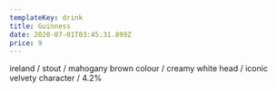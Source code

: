 ```yaml
---
templateKey: drink
title: Guinness
date: 2020-07-01T03:45:31.899Z
price: 9
---
```


ireland / stout / mahogany brown colour / creamy white head / iconic velvety character / 4.2%
